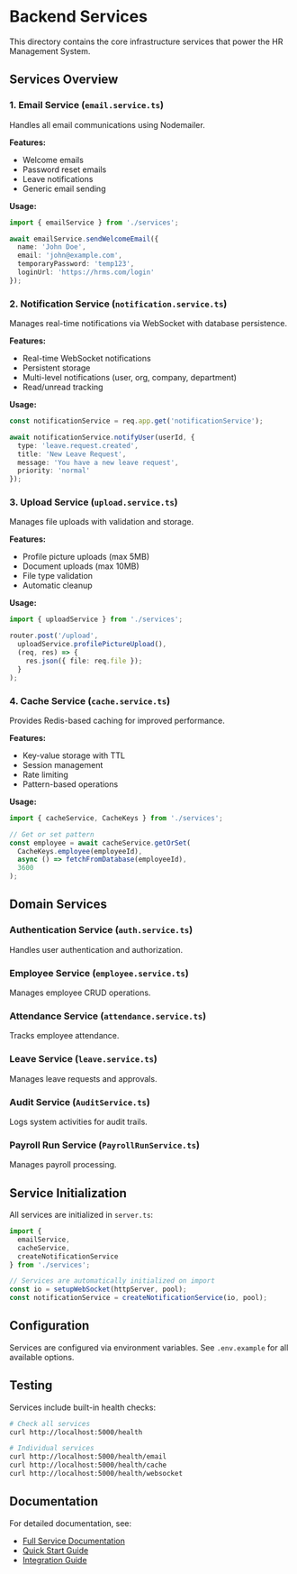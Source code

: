 # Backend Services

This directory contains the core infrastructure services that power the HR Management System.

## Services Overview

### 1. Email Service (`email.service.ts`)
Handles all email communications using Nodemailer.

**Features:**
- Welcome emails
- Password reset emails
- Leave notifications
- Generic email sending

**Usage:**
```typescript
import { emailService } from './services';

await emailService.sendWelcomeEmail({
  name: 'John Doe',
  email: 'john@example.com',
  temporaryPassword: 'temp123',
  loginUrl: 'https://hrms.com/login'
});
```

### 2. Notification Service (`notification.service.ts`)
Manages real-time notifications via WebSocket with database persistence.

**Features:**
- Real-time WebSocket notifications
- Persistent storage
- Multi-level notifications (user, org, company, department)
- Read/unread tracking

**Usage:**
```typescript
const notificationService = req.app.get('notificationService');

await notificationService.notifyUser(userId, {
  type: 'leave.request.created',
  title: 'New Leave Request',
  message: 'You have a new leave request',
  priority: 'normal'
});
```

### 3. Upload Service (`upload.service.ts`)
Manages file uploads with validation and storage.

**Features:**
- Profile picture uploads (max 5MB)
- Document uploads (max 10MB)
- File type validation
- Automatic cleanup

**Usage:**
```typescript
import { uploadService } from './services';

router.post('/upload', 
  uploadService.profilePictureUpload(),
  (req, res) => {
    res.json({ file: req.file });
  }
);
```

### 4. Cache Service (`cache.service.ts`)
Provides Redis-based caching for improved performance.

**Features:**
- Key-value storage with TTL
- Session management
- Rate limiting
- Pattern-based operations

**Usage:**
```typescript
import { cacheService, CacheKeys } from './services';

// Get or set pattern
const employee = await cacheService.getOrSet(
  CacheKeys.employee(employeeId),
  async () => fetchFromDatabase(employeeId),
  3600
);
```

## Domain Services

### Authentication Service (`auth.service.ts`)
Handles user authentication and authorization.

### Employee Service (`employee.service.ts`)
Manages employee CRUD operations.

### Attendance Service (`attendance.service.ts`)
Tracks employee attendance.

### Leave Service (`leave.service.ts`)
Manages leave requests and approvals.

### Audit Service (`AuditService.ts`)
Logs system activities for audit trails.

### Payroll Run Service (`PayrollRunService.ts`)
Manages payroll processing.

## Service Initialization

All services are initialized in `server.ts`:

```typescript
import { 
  emailService, 
  cacheService, 
  createNotificationService 
} from './services';

// Services are automatically initialized on import
const io = setupWebSocket(httpServer, pool);
const notificationService = createNotificationService(io, pool);
```

## Configuration

Services are configured via environment variables. See `.env.example` for all available options.

## Testing

Services include built-in health checks:

```bash
# Check all services
curl http://localhost:5000/health

# Individual services
curl http://localhost:5000/health/email
curl http://localhost:5000/health/cache
curl http://localhost:5000/health/websocket
```

## Documentation

For detailed documentation, see:
- [Full Service Documentation](../../docs/SERVICES.md)
- [Quick Start Guide](../../docs/QUICKSTART.md)
- [Integration Guide](../../INTEGRATION_GUIDE.md)
